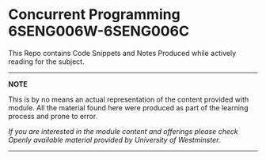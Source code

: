 # Concurrent Programming 6SENG006W-6SENG006C

This Repo contains Code Snippets and Notes Produced while actively reading for the subject.
___
**NOTE**

This is by no means an actual representation of the content provided with module.
All the material found here were produced as part of the learning process and prone to error.

*If you are interested in the module content and offerings please check Openly available material provided by University of Westminster.* 
___